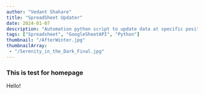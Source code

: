 ```yaml
---
author: "Vedant Shahare"
title: "SpreadSheet Updater"
date: 2024-01-07
description: "Automation python script to update data at specific position spreadsheet using Google Form"
tags: ["Spreadsheet", "GoogleSheetAPI", "Python"]
thumbnail: "/AfterWinter.jpg"
thumbnailArray:
 - "/Serenity_in_the_Dark_Final.jpg"
---
```


### This is test for homepage

Hello!
